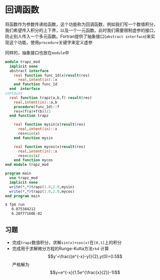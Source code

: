 # 回调函数

将函数作为参数传递给函数，这个功能称为回调函数，例如我们写一个数值积分，我们希望传入积分的上下界，以及一个一元函数。此时我们需要限制虚参的接口，防止别人传入一个多元函数。Fortran提供了抽象接口(`abstract interface`)来实现这个功能，使用`procedure`关键字来定义虚参

同样的，抽象接口也放在`module`中

``` fortran
module trapz_mod
  implicit none
  abstract interface
    real function func_1d(x)result(res)
      real,intent(in)::x
    end function func_1d
  end  interface
contains
  real function trapz(a,b,f) result(res)
    real,intent(in)::a,b
    procedure(func_1d)::f
    res=(f(a)+f(b))/2
  end function trapz

    real function mysin(x)result(res)
      real,intent(in)::x
      res=sin(x)
    end function mysin

    real function mycos(x)result(res)
      real,intent(in)::x
      res=cos(x)
    end function mycos
end module trapz_mod

program main
  use trapz_mod
  implicit none
  write(*,*)trapz(1.0,2.0,mysin)
  write(*,*)trapz(1.0,2.0,mycos)
end program main
```
``` sh
$ fpm run
   0.875384212    
   6.20777160E-02
```

## 习题
- 完成`trapz`数值积分，求解`sin(x)+cos(x)`在`[0,1]`上的积分
- 完成用于求解微分方程的Runge-Kutta方法`rk4` 计算
  $$y'=\frac{(e^{-x}-y)}{2},y(0)=0.5$$
  严格解为
  $$y=e^{-x}(1.5e^{\frac{x}{2}}-1)$$
